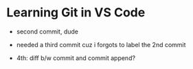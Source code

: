 # Learning Git in VS Code 

- second commit, dude

- needed a third commit cuz i forgots to label the 2nd commit

- 4th: diff b/w commit and commit append?